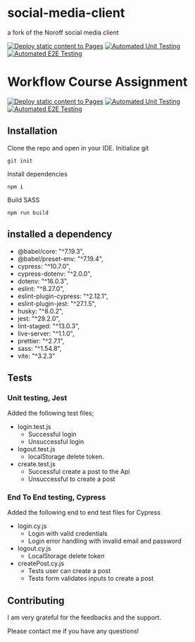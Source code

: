 # social-media-client

a fork of the Noroff social media client

[![Deploy static content to Pages](https://github.com/Allawi465/social-media-client/actions/workflows/pages.yml/badge.svg)](https://github.com/Allawi465/social-media-client/actions/workflows/pages.yml) [![Automated Unit Testing](https://github.com/Allawi465/social-media-client/actions/workflows/unit-test.yml/badge.svg)](https://github.com/Allawi465/social-media-client/actions/workflows/unit-test.yml) [![Automated E2E Testing](https://github.com/Allawi465/social-media-client/actions/workflows/e2e_testing.yml/badge.svg)](https://github.com/Allawi465/social-media-client/actions/workflows/e2e_testing.yml)

# Workflow Course Assignment

[![Deploy static content to Pages](https://github.com/Allawi465/social-media-client/actions/workflows/pages.yml/badge.svg)](https://github.com/Allawi465/social-media-client/actions/workflows/pages.yml) [![Automated Unit Testing](https://github.com/Allawi465/social-media-client/actions/workflows/unit-test.yml/badge.svg)](https://github.com/Allawi465/social-media-client/actions/workflows/unit-test.yml) [![Automated E2E Testing](https://github.com/Allawi465/social-media-client/actions/workflows/e2e_testing.yml/badge.svg)](https://github.com/Allawi465/social-media-client/actions/workflows/e2e_testing.yml)

## Installation

Clone the repo and open in your IDE.
Initialize git
```
git init
```
Install dependencies
```
npm i
```
Build SASS
```
npm run build
```

## installed a dependency
  - @babel/core: "^7.19.3",
  - @babel/preset-env: "^7.19.4",
  - cypress: "^10.7.0",
  - cypress-dotenv: "^2.0.0",
  - dotenv: "^16.0.3",
  - eslint: "^8.27.0",
  - eslint-plugin-cypress: "^2.12.1",
  - eslint-plugin-jest: "^27.1.5",
  - husky: "^8.0.2",
  - jest: "^29.2.0",
  - lint-staged: "^13.0.3",
  - live-server: "^1.1.0",
  - prettier: "^2.7.1",
  - sass: "^1.54.8",
  - vite: "^3.2.3"

## Tests

### Unit testing, Jest

Added the following test files;

- login.test.js
  - Successful login
  - Unsuccessful login
- logout.test.js
  - localStorage delete token.
- create.test.js
  - Successful create a post to the Api
  - Unsuccessful to create a post

### End To End testing, Cypress

Added the following end to end test files for Cypress

- login.cy.js
  - Login with valid credentials
  - Login error handling with invalid email and password
- logout.cy.js
  - LocalStorage delete token
- createPost.cy.js
  - Tests user can create a post
  - Tests form validates inputs to create a post

## Contributing

I am very grateful for the feedbacks and the support. 

Please contact me if you have any questions!
